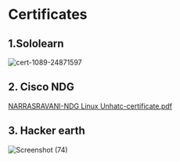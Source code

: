 
# Certificates

## 1.Sololearn
![cert-1089-24871597](https://user-images.githubusercontent.com/92022676/156589933-691ed4ee-2f73-4790-bef8-b5216ec5bd74.jpg)
## 2. Cisco NDG
[NARRASRAVANI-NDG Linux Unhatc-certificate.pdf](https://github.com/Narrasravani12/MiniProject/files/8178754/NARRASRAVANI-NDG.Linux.Unhatc-certificate.pdf)
## 3. Hacker earth
![Screenshot (74)](https://user-images.githubusercontent.com/92022676/156590327-b4c08716-2ed7-4623-b72b-fac1b5bef523.png)
